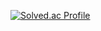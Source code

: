 
[![Solved.ac Profile](http://mazassumnida.wtf/api/v2/generate_badge?boj=cys8482)](https://solved.ac/cys8482/)

